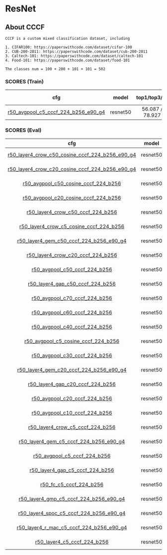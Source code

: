 
# ResNet

## About CCCF

    CCCF is a custom mixed classification dataset, including

    1. CIFAR100: https://paperswithcode.com/dataset/cifar-100
    2. CUB-200-2011: https://paperswithcode.com/dataset/cub-200-2011
    3. Caltech-101: https://paperswithcode.com/dataset/caltech-101
    4. Food-101: https://paperswithcode.com/dataset/food-101

    The classes num = 100 + 200 + 101 + 101 = 502

### SCORES (Train)

| cfg |    model   |   top1/top3/top5/top10   |       loss       | optimizer | lr-scheduler | epoch | pretrained |
|:---:|:----------:|:-------------:|:----------------:|:---------:|:------------:|:-----:|:-----:|
|  [r50_avgpool_c5_cccf_224_b256_e90_g4](../../configs/cccf/resnet/r50_avgpool_c5_cccf_224_b256_e90_g4.yaml)   |  resnet50  | 56.087 / 72.485 / 78.927 / 85.996  | CrossEntropyLoss |    SGD    |  MultiStepLR |   90  |   True  |

### SCORES (Eval)

| cfg |    model   |   top1/top3/top5/top10   |   feat_type   | max_num | aggregate | enhance | distance | rank |
|:---:|:----------:|:-------------:|:----------------:|:---------:|:------------:|:-----:|:-----:|:-----:|
|  [r50_layer4_crow_c50_cosine_cccf_224_b256_e90_g4](../configs/cccf/resnet/r50_layer4_crow_c50_cosine_cccf_224_b256.yaml)   |  resnet50  | 53.950 / 68.322 / 74.381 / 81.085 | layer4 |    50    |  crow |   identity  |   cosine  | normal  |
|  [r50_layer4_crow_c20_cosine_cccf_224_b256_e90_g4](../configs/cccf/resnet/r50_layer4_crow_c20_cosine_cccf_224_b256.yaml)   |  resnet50  | 53.343 / 68.079 / 74.240 / 81.197  | layer4 |    20    |  crow |   identity  |   cosine  | normal  |
|  [r50_avgpool_c50_cosine_cccf_224_b256](../configs/cccf/resnet/r50_avgpool_c50_cosine_cccf_224_b256.yaml)   |  resnet50  | 67.896 / 81.230 / 85.762 / 90.528 | avgpool |    50    |  identity |   identity  |   cosine  | normal  |
|  [r50_avgpool_c20_cosine_cccf_224_b256](../configs/cccf/resnet/r50_avgpool_c20_cosine_cccf_224_b256.yaml)   |  resnet50  | 66.108 / 80.262 / 85.259 / 90.276  | avgpool |    20    |  identity |   identity  |   cosine  | normal  |
|  [r50_layer4_crow_c50_cccf_224_b256](../configs/cccf/resnet/r50_layer4_crow_c50_cccf_224_b256.yaml)   |  resnet50  | 65.965 / 79.918 / 84.532 / 89.528 | layer4 |    50    |  crow |   identity  |   euclidean  | normal  |
|  [r50_layer4_crow_c5_cosine_cccf_224_b256](../configs/cccf/resnet/r50_layer4_crow_c5_cosine_cccf_224_b256.yaml)   |  resnet50  | 61.452 / 77.111 / 82.871 / 89.072   | layer4 |    5    |  crow |   identity  |   cosine  | normal  |
|  [r50_layer4_gem_c50_cccf_224_b256_e90_g4](../configs/cccf/resnet/r50_layer4_gem_c50_cccf_224_b256_e90_g4.yaml)   |  resnet50  | 49.397 / 64.918 / 71.080 / 78.298 | layer4 |    50    |  gem |   identity  |   euclidean  | normal  |
|  [r50_layer4_crow_c20_cccf_224_b256](../configs/cccf/resnet/r50_layer4_crow_c20_cccf_224_b256.yaml)   |  resnet50  | 64.039 / 78.490 / 83.534 / 89.095  | layer4 |    20    |  crow |   identity  |   euclidean  | normal  |
|  [r50_avgpool_c50_cccf_224_b256](../configs/cccf/resnet/r50_avgpool_c50_cccf_224_b256.yaml)   |  resnet50  | 64.790 / 79.250 / 84.226 / 89.488  | avgpool |    50    |  identity |   identity  |   euclidean  | normal  |
|  [r50_layer4_gap_c50_cccf_224_b256](../configs/cccf/resnet/r50_layer4_gap_c50_cccf_224_b256.yaml)   |  resnet50  | 64.787 / 79.259 / 84.224 / 89.488 | layer4 |    50    |  gap |   identity  |   euclidean  | normal  |
|  [r50_avgpool_c70_cccf_224_b256](../configs/cccf/resnet/r50_avgpool_c70_cccf_224_b256.yaml)   |  resnet50  | 65.262 / 79.502 / 84.381 / 89.626 | avgpool |    70    |  identity |   identity  |   euclidean  | normal  |
|  [r50_avgpool_c60_cccf_224_b256](../configs/cccf/resnet/r50_avgpool_c60_cccf_224_b256.yaml)   |  resnet50  | 65.012 / 79.418 / 84.299 / 89.577 | avgpool |    60    |  identity |   identity  |   euclidean  | normal  |
|  [r50_avgpool_c40_cccf_224_b256](../configs/cccf/resnet/r50_avgpool_c40_cccf_224_b256.yaml)   |  resnet50  | 64.250 / 78.943 / 83.934 / 89.329  | avgpool |    40    |  identity |   identity  |   euclidean  | normal  |
|  [r50_avgpool_c5_cosine_cccf_224_b256](../configs/cccf/resnet/r50_avgpool_c5_cosine_cccf_224_b256.yaml)   |  resnet50  | 60.657 / 76.566 / 82.375 / 88.911   | avgpool |    5    |  identity |   identity  |   cosine  | normal  |
|  [r50_avgpool_c30_cccf_224_b256](../configs/cccf/resnet/r50_avgpool_c30_cccf_224_b256.yaml)   |  resnet50  | 63.656 / 78.511 / 83.621 / 89.184  | avgpool |    30    |  identity |   identity  |   euclidean  | normal  |
|  [r50_layer4_gem_c20_cccf_224_b256_e90_g4](../configs/cccf/resnet/r50_layer4_gem_c20_cccf_224_b256_e90_g4.yaml)   |  resnet50  | 48.602 / 64.329 / 70.631 / 78.074  | layer4 |    20    |  gem |   identity  |   euclidean  | normal  |
|  [r50_layer4_gap_c20_cccf_224_b256](../configs/cccf/resnet/r50_layer4_gap_c20_cccf_224_b256.yaml)   |  resnet50  | 62.695 / 77.805 / 83.060 / 88.887  | layer4 |    20    |  gap |   identity  |   euclidean  | normal  |
|  [r50_avgpool_c20_cccf_224_b256](../configs/cccf/resnet/r50_avgpool_c20_cccf_224_b256.yaml)   |  resnet50  | 62.695 / 77.805 / 83.060 / 88.887  | avgpool |    20    |  identity |   identity  |   euclidean  | normal  |
|  [r50_avgpool_c10_cccf_224_b256](../configs/cccf/resnet/r50_avgpool_c10_cccf_224_b256.yaml)   |  resnet50  | 60.063 / 75.612 / 81.414 / 87.943  | avgpool |    10    |  identity |   identity  |   euclidean  | normal  |
|  [r50_layer4_crow_c5_cccf_224_b256](../configs/cccf/resnet/r50_layer4_crow_c5_cccf_224_b256.yaml)   |  resnet50  | 57.373 / 73.294 / 79.558 / 86.403   | layer4 |    5    |  crow |   identity  |   euclidean  | normal  |
|  [r50_layer4_gem_c5_cccf_224_b256_e90_g4](../configs/cccf/resnet/r50_layer4_gem_c5_cccf_224_b256_e90_g4.yaml)   |  resnet50  | 44.320 / 60.701 / 67.770 / 76.064  | layer4 |    5    |  gem |   identity  |   euclidean  | normal  |
|  [r50_avgpool_c5_cccf_224_b256](../configs/cccf/resnet/r50_avgpool_c5_cccf_224_b256.yaml)   |  resnet50  | 56.080 / 72.489 / 78.908 / 86.000   | avgpool |    5    |  identity |   identity  |   euclidean  | normal  |
|  [r50_layer4_gap_c5_cccf_224_b256](../configs/cccf/resnet/r50_layer4_gap_c5_cccf_224_b256.yaml)   |  resnet50  | 56.087 / 72.480 / 78.918 / 85.996  | layer4 |    5    |  gap |   identity  |   euclidean  | normal  |
|  [r50_fc_c5_cccf_224_b256](../configs/cccf/resnet/r50_fc_c5_cccf_224_b256.yaml)   |  resnet50  | 53.978 / 71.143 / 78.167 / 86.073   | fc |    5    |  identity |   identity  |   euclidean  | normal  |
|  [r50_layer4_gmp_c5_cccf_224_b256_e90_g4](../configs/cccf/resnet/r50_layer4_gmp_c5_cccf_224_b256_e90_g4.yaml)   |  resnet50  | 41.356 / 58.065 / 65.199 / 74.296  | layer4 |    5    |  gmp |   identity  |   euclidean  | normal  |
|  [r50_layer4_spoc_c5_cccf_224_b256_e90_g4](../configs/cccf/resnet/r50_layer4_spoc_c5_cccf_224_b256_e90_g4.yaml)   |  resnet50  | 36.765 / 52.062 / 58.943 / 68.060  | layer4 |    5    |  spoc |   identity  |   euclidean  | normal  |
|  [r50_layer4_r_mac_c5_cccf_224_b256_e90_g4](../configs/cccf/resnet/r50_layer4_r_mac_c5_cccf_224_b256_e90_g4.yaml)   |  resnet50  | 26.526 / 42.057 / 49.331 / 60.056  | layer4 |    5    |  r_mac |   identity  |   euclidean  | normal  |
|  [r50_layer4_c5_cccf_224_b256](../configs/cccf/resnet/r50_layer4_c5_cccf_224_b256.yaml)   |  resnet50  | 31.942 / 44.299 / 50.519 / 58.777   | layer4 |    5    |  identity |   identity  |   euclidean  | normal  |
